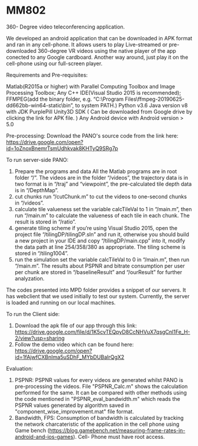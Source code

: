 # MM802
360- Degree video teleconferencing application. 

We developed an android application that can be downloaded in APK format and ran in any cell-phone. It allows users to play Live-streamed or pre-downloaded 360-degree VR videos using the native player of the app conected to any Google cardboard. Another way around, just play it on the cell-phone using our full-screen player.  

Requirements and Pre-requisites:

Matlab(R2015a or higher) with Parallel Computing Toolbox and Image Processing Toolbox;
Any C++ IDE(Visual Studio 2015 is recommended);
FFMPEG(add the binary folder, e.g. “C:\Program Files\ffmpeg-20190625-dd662bb-win64-static\bin”, to system PATH.)
Python v3.6
Java version v8 with JDK 
PurplePill Unity3D SDK ( Can be downloaded from Google drive by clicking the link for APK file. )
Any Android device with Android version > 5.0

Pre-processing: 
Download the PANO's source code from the link here: https://drive.google.com/open?id=1oZnoxBnemrTsmUdhkvak8KHTyQ9SRg7p

To run server-side PANO:
  1)  Prepare the programs and data
    All the Matlab programs are in root folder “/”. The videos are in the folder “/videos”, the trajectory data is in two format is in “/traj” and “viewpoint”, the pre-calculated tile depth data is in “/DepthMap”. 
  2)  cut chunks
    run “/cutChunk.m” to cut the videos to one-second chunks in “/videos”.
  3)  calculate tile valueness
    set the variable calcTileVal to 1 in “/main.m”, then run “/main.m” to calculate the valueness of each tile in each chunk. The result is stored in “/ratio”.
  4)  generate tiling scheme
    if you’re using Visual Studio 2015, open the project file “/tilingDP/tilingDP.sln” and run it, otherwise you should build a new project in your IDE and copy “/tilingDP/main.cpp” into it, modify the data path at line 254/358/380 as appropriate. The tiling scheme is stored in “/tiling1004”.
  5)  run the simulation
    set the variable calcTileVal to 0 in “/main.m”, then run “/main.m”. The results about PSPNR and bitrate consumption per user per chunk are stored in “/baselineResult” and “/ourResult” for further analyzation.
    
The codes presented into MPD folder provides a snippet of our servers. It has webclient that we used initially to test our system. Currently, the server is loaded and running on our local machines. 

To run the Client side:
  1) Download the apk file of our app through this link: https://drive.google.com/file/d/1K5cvTEQpyD8CcNHVuX7qsgCnl1Fe_H-2/view?usp=sharing
  2) Follow the demo video which can be found here: https://drive.google.com/open?id=1fAjwfCXBnIma5uSDhF_MYbDUBaIrQgX2
  
 Evaluation: 
  1) PSPNR: PSPNR values for every videos are generated whilst PANO is pre-processing the videos. File "PSPNR_Calc.m" shows the calculation performed for the same. It can be compared with other methods using the code mentioned in "PSPNR_eval_bandwidth.m" which reads the PSPNR values generated by algorithm saved in "component_wise_improvement.mat" file format. 
  2) Bandwidth, FPS: Consumption of bandwidth is calculated by tracking the network charcateristic of the application in the cell phone using Game bench (https://blog.gamebench.net/measuring-frame-rates-in-android-and-ios-games). Cell- Phone must have root access.  
  
